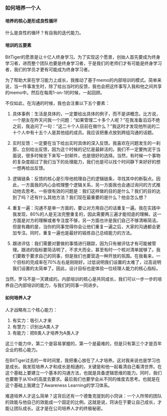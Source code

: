 ### 如何培养一个人

#### 培养的核心是形成良性循环

什么是良性的循环？有自我的迭代能力。

#### 培训的五要素

BitTiger的愿景是让十亿人终身学习。为了实现这个愿景，创始人首先要成为终身学习者，进而整个团队也要是终身学习者，于是我们的老师们才有可能是终身学习者，我们的学员才更有可能成为终身学习者。

为了帮助大家在学习能力上成长，我推动了基于memo的内部培训的模式。简单来说，当一件事发生时，除了给出当时的反馈，我也会把这件事写入我和他之间共享的memo中。然后在每周1-on-1的时候，一起回顾。

不仅如此，在沟通的时候，我也会注重以下五个要素：

1. 具体事例：生活是具体的，一定要给出具体的例子，而不是讲概念。比方说，一个朋友在昨天问我一个问题：“如果管理二十多个人呢？”在我准备滔滔不绝之前，我追问了一句：“这二十个人目前在做什么？”我这时才发现他所说的二十个人中有十五个人是其他组的成员。我应该把重点放到跨组沟通的话题。

2. 实时反馈：一定要在当下给出实时具体的深入反馈。我喜欢在问题发生的一刹那，立刻给出反馈，因为这个时候的记忆是最鲜活的。我们不一定要拘泥于当面说，很多时候坐下来写一封邮件，也是很好的选择。当然，有时候一个事物的复杂度超过了我们当下的处理能力，我们也是可以找个时间静下来好好的想一想再给出反馈。

3. 逻辑链条：反馈的核心是引导他梳理自己的逻辑链条，寻找其中的断裂点。因此，一方面我的内心会梳理整个逻辑关系，另一方面我也会通过询问的方式推动他去思考。一些很有效的问题是：我们这样做的目的是什么？我们的目的达到了吗？还有什么其他方法？我们现在最重要的是什么？他会怎么想？

4. 重复一遍：沟通不是单一方面的，要让对方用自己的话重复一遍。我在实践中我发现，80%的人是无法完整重复的，因此需要两三遍才能彻底的理解。这一方面是对方的理解或者专注度不够，另一方面也许是我们自己不够清晰简洁。但是有趣的是，当你的同事觉得你会让他们重复一遍之后，大家的沟通都会更加专注。同时，重复一遍也是最好的锻炼自己总结能力的方法。

5. 跟进评估：我们需要对要做的事情进行跟踪，因为只有被评估才有可能被管理。跟进的指标要简洁明了，不求大而全，甚至有时一个核对清单就够了。我们要敢于要求自己的同事，但是我们也要营造一种开放的氛围。在我看来，一个目标的完成率在70%左右是刚刚好。过低说明我们设置的太难了，过高说明我们设置的太简单了。因此，设计目标也是体验一位经理人能力的核心指标。

当然，罗马不是一天建成的。内部培训的核心是共同成长，我们可以一步一步的培养自己内部培训的能力，与我们的同事一同进步。

#### 如何培养人才

人才战略有三个核心能力：
1. 有实力：吸引人才来
2. 有慧力：识别出A类人才
3. 有能力：把B类人才培养为A类人才

这三个能力中，第二个是容易掌握的，第一个是最难的，但是只有第三个才是百年企业的核心能力。

在BitTiger过去的一年时间里，我把重心放在了人才培养。这对我来说也是学习也是成长。我发现培养人才和成长是相通的，关键是和他一起看清自己看清世界。在这个基础上要建立一个基本的沟通方法，也就是具备逻辑思维的能力。同时，我们也要敢于从10x的高度去要求。最后我们也要学会从不同的维度去思考。也就是在这个基础上我建立了Awareness Learning的学习体系。

难道培养人才这么简单？这背后还有一个德鲁克提到的小窍诀：一个人所带的团队的效能与他自己的效能成一个固定的比例。这就是说，窍诀在于要让自己成长，才能让团队成长。这才是在公司培养人才的终极秘密。

